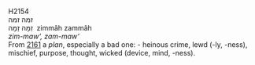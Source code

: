 H2154  
זמּה זמּה  
זִמָּה זַמָּה ‎ zimmâh zammâh  
*zim-maw‘,* *zam-maw‘*  
From [2161](h2161) a *plan*, especially a bad one: - heinous crime, lewd
(-ly, -ness), mischief, purpose, thought, wicked (device, mind,
-ness).  
